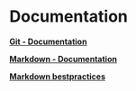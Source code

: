 # **Documentation**
[**Git - Documentation**](https://git-scm.com/doc)

[**Markdown - Documentation**](https://guides.github.com/features/mastering-markdown)

[**Markdown bestpractices**](https://www.markdownguide.org/basic-syntax/)
